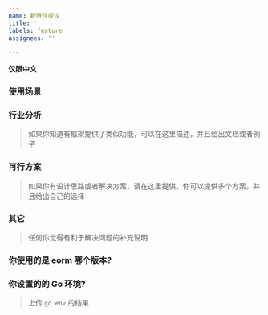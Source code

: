 ```yaml
---
name: 新特性提议
title: ''
labels: feature
assignees: ''

---
```


**仅限中文**

### 使用场景

### 行业分析
> 如果你知道有框架提供了类似功能，可以在这里描述，并且给出文档或者例子

### 可行方案
> 如果你有设计思路或者解决方案，请在这里提供。你可以提供多个方案，并且给出自己的选择

### 其它
> 任何你觉得有利于解决问题的补充说明

### 你使用的是 eorm 哪个版本?

### 你设置的的 Go 环境?
> 上传 `go env` 的结果
